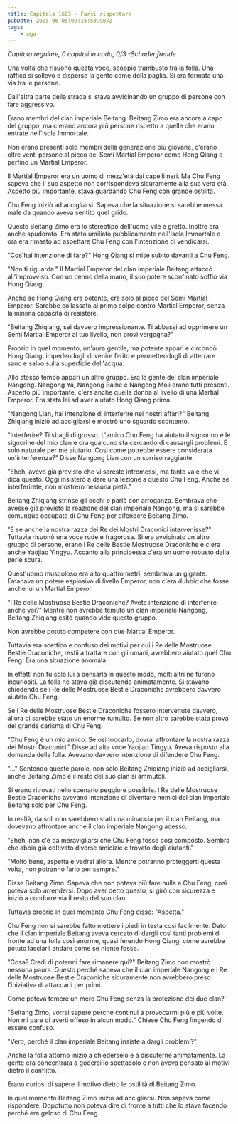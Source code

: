 ```yaml
---
title: Capitolo 1603 – Farsi rispettare
pubDate: 2025-06-05T09:15:50.987Z
tags:
    - mga
---
```



<em>Capitolo regolare,
0 capitoli in coda, 0/3
-Schadenfreude</em>


Una volta che risuonò questa voce, scoppiò trambusto tra la folla. Una raffica si sollevò e disperse la gente come della paglia. Si era formata una via tra le persone.


Dall'altra parte della strada si stava avvicinando un gruppo di persone con fare aggressivo.


Erano membri del clan imperiale Beitang. Beitang Zimo era ancora a capo del gruppo, ma c'erano ancora più persone rispetto a quelle che erano entrate nell'Isola Immortale.


Non erano presenti solo membri della generazione più giovane, c'erano oltre venti persone al picco del Semi Martial Emperor come Hong Qiang e perfino un Martial Emperor.


Il Martial Emperor era un uomo di mezz'età dai capelli neri. Ma Chu Feng sapeva che il suo aspetto non corrispondeva sicuramente alla sua vera età. Aspetto più importante, stava guardando Chu Feng con grande ostilità.


Chu Feng iniziò ad accigliarsi. Sapeva che la situazione si sarebbe messa male da quando aveva sentito quel grido.


Questo Beitang Zimo era lo stereotipo dell'uomo vile e gretto. Inoltre era anche spudorato. Era stato umiliato pubblicamente nell'Isola Immortale e ora era rimasto ad aspettare Chu Feng con l'intenzione di vendicarsi.


"Cos'hai intenzione di fare?" Hong Qiang si mise subito davanti a Chu Feng.


"Non ti riguarda." Il Martial Emperor del clan imperiale Beitang attaccò all'improvviso. Con un cenno della mano, il suo potere sconfinato soffiò via Hong Qiang.


Anche se Hong Qiang era potente, era solo al picco del Semi Martial Emperor. Sarebbe collassato al primo colpo contro Martial Emperor, senza la minima capacità di resistere.


"Beitang Zhiqiang, sei davvero impressionante. Ti abbassi ad opprimere un Semi Martial Emperor al tuo livello, non provi vergogna?"


Proprio in quel momento, un'aura gentile, ma potente apparì e circondò Hong Qiang, impedendogli di venire ferito e permettendogli di atterrare sano e salvo sulla superficie dell'acqua.


Allo stesso tempo apparì un altro gruppo. Era la gente del clan imperiale Nangong. Nangong Ya, Nangong Baihe e Nangong Moli erano tutti presenti. Aspetto più importante, c'era anche quella donna al livello di una Martial Emperor. Era stata lei ad aver aiutato Hong Qiang prima.


"Nangong Lian, hai intenzione di interferire nei nostri affari?" Beitang Zhiqiang iniziò ad accigliarsi e mostrò uno sguardo scontento.


"Interferire? Ti sbagli di grosso. L'amico Chu Feng ha aiutato il signorino e le signorine del mio clan e ora qualcuno sta cercando di causargli problemi. È solo naturale per me aiutarlo. Così come potrebbe essere considerata un'interferenza?" Disse Nangong Lian con un sorriso raggiante.


"Eheh, avevo già previsto che vi sareste intromessi, ma tanto vale che vi dica questo. Oggi insisterò a dare una lezione a questo Chu Feng. Anche se interferirete, non mostrerò nessuna pietà."


Beitang Zhiqiang strinse gli occhi e parlò con arroganza. Sembrava che avesse già previsto la reazione del clan imperiale Nangong, ma si sarebbe comunque occupato di Chu Feng per difendere Beitang Zimo.


"E se anche la nostra razza dei Re dei Mostri Draconici intervenisse?" Tuttavia risuonò una voce rude e fragorosa. Si era avvicinato un altro gruppo di persone, erano i Re delle Bestie Mostruose Draconiche e c'era anche Yaojiao Yingyu. Accanto alla principessa c'era un uomo robusto dalla perle scura.


Quest'uomo muscoloso era alto quattro metri, sembrava un gigante. Emanava un potere esplosivo di livello Emperor, non c'era dubbio che fosse anche lui un Martial Emperor.


"I Re delle Mostruose Bestie Draconiche? Avete intenzione di interferire anche voi?" Mentre non avrebbe temuto un clan imperiale Nangong, Beitang Zhiqiang esitò quando vide questo gruppo.


Non avrebbe potuto competere con due Martial Emperor.


Tuttavia era scettico e confuso dei motivi per cui i Re delle Mostruose Bestie Draconiche, restii a trattare con gli umani, avrebbero aiutato quel Chu Feng. Era una situazione anomala.


In effetti non fu solo lui a pensarla in questo modo, molti altri ne furono incuriositi. La folla ne stava già discutendo animatamente. Si stavano chiedendo se i Re delle Mostruose Bestie Draconiche avrebbero davvero aiutato Chu Feng.


Se i Re delle Mostruose Bestie Draconiche fossero intervenute davvero, allora ci sarebbe stato un enorme tumulto. Se non altro sarebbe stata prova del grande carisma di Chu Feng.


"Chu Feng è un mio amico. Se osi toccarlo, dovrai affrontare la nostra razza dei Mostri Draconici." Disse ad alta voce Yaojiao Tingyu. Aveva risposto alla domanda della folla. Avevano davvero intenzione di difendere Chu Feng.


"..." Sentendo queste parole, non solo Beitang Zhiqiang iniziò ad accigliarsi, anche Beitang Zimo e il resto del suo clan si ammutolì.


Si erano ritrovati nello scenario peggiore possibile. I Re delle Mostruose Bestie Draconiche avevano intenzione di diventare nemici del clan imperiale Beitang solo per Chu Feng.


In realtà, da soli non sarebbero stati una minaccia per il clan Beitang, ma dovevano affrontare anche il clan imperiale Nangong adesso.


"Eheh, non c'è da meravigliarsi che Chu Feng fosse così composto. Sembra che abbia già coltivato diverse amicizie e trovato degli aiutanti."


"Molto bene, aspetta e vedrai allora. Mentre potranno proteggerti questa volta, non potranno farlo per sempre."


Disse Beitang Zimo. Sapeva che non poteva più fare nulla a Chu Feng, così poteva solo arrendersi. Dopo aver detto questo, si girò con sicurezza e iniziò a condurre via il resto del suo clan.


Tuttavia proprio in quel momento Chu Feng disse: "Aspetta."


Chu Feng non si sarebbe fatto mettere i piedi in testa così facilmente. Dato che il clan imperiale Beitang aveva cercato di dargli così tanti problemi di fronte ad una folla così enorme, quasi ferendo Hong Qiang, come avrebbe potuto lasciarli andare come se niente fosse.


"Cosa? Credi di potermi fare rimanere qui?" Beitang Zimo non mostrò nessuna paura. Questo perché sapeva che il clan imperiale Nangong e i Re delle Mostruose Bestie Draconiche sicuramente non avrebbero preso l'iniziativa di attaccarli per primi.


Come poteva temere un mero Chu Feng senza la protezione dei due clan?


"Beitang Zimo, vorrei sapere perché continui a provocarmi più e più volte. Non mi pare di averti offeso in alcun modo." Chiese Chu Feng fingendo di essere confuso.


"Vero, perché il clan imperiale Beitang insiste a dargli problemi?"


Anche la folla attorno iniziò a chiederselo e a discuterne animatamente. La gente era concentrata a godersi lo spettacolo e non aveva pensato ai motivi dietro il conflitto.


Erano curiosi di sapere il motivo dietro le ostilità di Beitang Zimo.


In quel momento Beitang Zimo iniziò ad accigliarsi. Non sapeva come rispondere. Dopotutto non poteva dire di fronte a tutti che lo stava facendo perché era geloso di Chu Feng.
                                


                                



